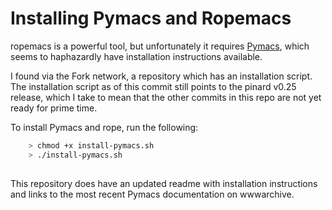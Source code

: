 Installing Pymacs and Ropemacs
==============

ropemacs is a powerful tool, but unfortunately it requires
[Pymacs](https://github.com/pinard/Pymacs), which seems to haphazardly have
installation instructions available.

I found via the Fork network, a repository which has an installation script.
The installation script as of this commit still points to the pinard v0.25
release, which I take to mean that the other commits in this repo are not yet
ready for prime time.

To install Pymacs and rope, run the following:

``` bash
    > chmod +x install-pymacs.sh
    > ./install-pymacs.sh
	
```

This repository does have an updated readme with installation instructions and
links to the most recent Pymacs documentation on wwwarchive.
	
